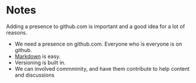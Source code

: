 # Notes

Adding a presence to github.com is important and a good idea for a lot of reasons.

* We need a presence on github.com. Everyone who is everyone is on github.
* [Markdown](https://docs.github.com/en/github/writing-on-github/getting-started-with-writing-and-formatting-on-github/basic-writing-and-formatting-syntax) is easy.
* Versioning is built in.
* We can involved commminity, and have them contribute to help content and discussions

